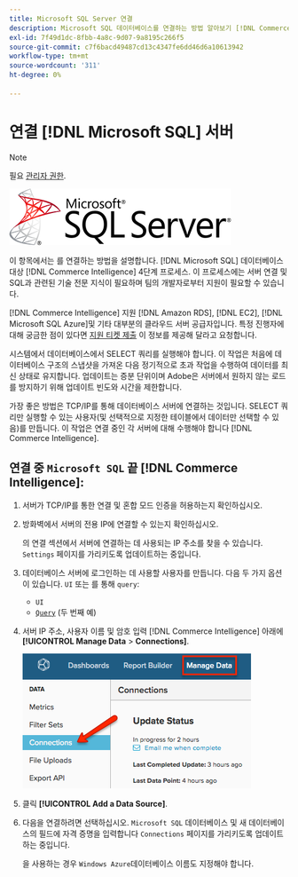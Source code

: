 ```yaml
---
title: Microsoft SQL Server 연결
description: Microsoft SQL 데이터베이스를 연결하는 방법 알아보기 [!DNL Commerce Intelligence] 4단계 프로세스.
exl-id: 7f49d1dc-8fbb-4a8c-9d07-9a8195c266f5
source-git-commit: c7f6bacd49487cd13c4347fe6dd46d6a10613942
workflow-type: tm+mt
source-wordcount: '311'
ht-degree: 0%

---
```


# 연결 [!DNL Microsoft SQL] 서버

>[!NOTE]
>
>필요 [관리자 권한](../../../administrator/user-management/user-management.md).

![](../../../assets/MicrosoftSQLServer-logo.png)

이 항목에서는 를 연결하는 방법을 설명합니다. [!DNL Microsoft SQL] 데이터베이스 대상 [!DNL Commerce Intelligence] 4단계 프로세스. 이 프로세스에는 서버 연결 및 SQL과 관련된 기술 전문 지식이 필요하며 팀의 개발자로부터 지원이 필요할 수 있습니다.

[!DNL Commerce Intelligence] 지원 [!DNL Amazon RDS], [!DNL EC2], [!DNL Microsoft SQL Azure]및 기타 대부분의 클라우드 서버 공급자입니다. 특정 진행자에 대해 궁금한 점이 있다면 [지원 티켓 제출](https://experienceleague.adobe.com/docs/commerce-knowledge-base/kb/troubleshooting/miscellaneous/mbi-service-policies.html) 이 정보를 제공해 달라고 요청합니다.

시스템에서 데이터베이스에서 SELECT 쿼리를 실행해야 합니다. 이 작업은 처음에 데이터베이스 구조의 스냅샷을 가져온 다음 정기적으로 초과 작업을 수행하여 데이터를 최신 상태로 유지합니다. 업데이트는 증분 단위이며 Adobe은 서버에서 원하지 않는 로드를 방지하기 위해 업데이트 빈도와 시간을 제한합니다.

가장 좋은 방법은 TCP/IP를 통해 데이터베이스 서버에 연결하는 것입니다. SELECT 쿼리만 실행할 수 있는 사용자(및 선택적으로 지정한 테이블에서 데이터만 선택할 수 있음)를 만듭니다. 이 작업은 연결 중인 각 서버에 대해 수행해야 합니다 [!DNL Commerce Intelligence].

## 연결 중 `Microsoft SQL` 끝 [!DNL Commerce Intelligence]:

1. 서버가 TCP/IP를 통한 연결 및 혼합 모드 인증을 허용하는지 확인하십시오.

1. 방화벽에서 서버의 전용 IP에 연결할 수 있는지 확인하십시오.

   의 연결 섹션에서 서버에 연결하는 데 사용되는 IP 주소를 찾을 수 있습니다. `Settings` 페이지를 가리키도록 업데이트하는 중입니다.

1. 데이터베이스 서버에 로그인하는 데 사용할 사용자를 만듭니다. 다음 두 가지 옵션이 있습니다. `UI` 또는 를 통해 `query`:
   * `UI`
   * [`Query`](http://sqlserverplanet.com/security/add-user) (두 번째 예)

1. 서버 IP 주소, 사용자 이름 및 암호 입력 [!DNL Commerce Intelligence] 아래에 **[!UICONTROL Manage Data** > **Connections]**.

   ![](../../../assets/manage-data-connections.png)

1. 클릭 **[!UICONTROL Add a Data Source]**.

1. 다음을 연결하려면 선택하십시오. `Microsoft SQL` 데이터베이스 및 새 데이터베이스의 필드에 자격 증명을 입력합니다 `Connections` 페이지를 가리키도록 업데이트하는 중입니다.

   을 사용하는 경우 `Windows Azure`데이터베이스 이름도 지정해야 합니다.
